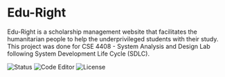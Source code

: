 # Edu-Right

Edu-Right is a scholarship management website that facilitates the humanitarian people to help the underprivileged students with their study. This project was done for CSE 4408 - System Analysis and Design Lab following System Development Life Cycle (SDLC).

![Status](https://img.shields.io/badge/Status-Complete-brightgreen)
![Code Editor](https://img.shields.io/badge/IDE-Sublime%20Text-blue)
![License](https://img.shields.io/badge/license-MIT-orange.svg)
